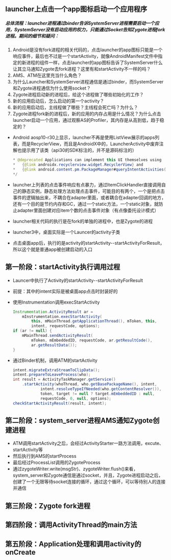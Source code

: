 ## launcher上点击一个app图标启动一个应用程序

##### 总体流程：launcher进程通过binder告诉SystemServer进程需要启动一个应用，SystemServer没有启动应用的权力，只能通过Socket告知Zygote进程fork进程。期间的细节和疑问：

1. Android是没有fork进程的相关代码的，点击launcher的app图标只能是一个响应事件，最后也不过是一个startActivity，就像AndroidManifest文件中指定的新进程的组件一样，点击launcher的app图标告诉了SystemServer什么让其立马通知Zygote去fork进程？这里有和startActivity不一样的吗？
2. AMS、ATM在这里充当什么角色？
3. 为什么Launcher和SystemServer进程通信是通过binder，而SystemServer和Zygote进程通信为什么使用socket？
4. Zygote进程启动新的进程后，给这个进程做了哪些初始化的工作？
5. 新的应用启动后，怎么启动的第一个activity？
6. 新的应用启动后，主线程做了哪些？主线程会死亡吗？为什么？
7. Zygote进程fork新的进程后，新的应用的内存占用是什么情况？为什么点击launcher启动一个应用，通过观察AS的Profiler，其内存是从高到低，趋于稳定的？

* Android aosp10-r30上显示，launcher不再是使用ListView展示的apps列表，而是RecyclerView，而且是AndroidX中的，LauncherActivity中废弃注解也提示用了该类（api30的SDK标注的，并不是源码标注的）

  ```java
  * @deprecated Applications can implement this UI themselves using
  *   {@link androidx.recyclerview.widget.RecyclerView} and
  *   {@link android.content.pm.PackageManager#queryIntentActivities(Intent, int)}
  */
  ```

* launcher上列表的点击事件响应有点暴力，通过ItemClickHandler直接调用自己的静态实例，静态处理方法处理点击事件，可能目的有两个，一个是把点击事件的逻辑抽出来，不耦合在adapter里面，或者耦合在adapter回调的地方，还有一个目的是节约内存和GC，通过一个static方法，一个static对象，就防止adapter里面创建对应item个数的点击事件对象（有点像委托设计模式）

* launcher相关代码的执行是在fork的单独的进程中，也是Zygote的进程

* launcher3中，桌面实际是一个Launcer的activity子类

* 点击桌面app后，执行的是activity的startActivity--startActivityForResult，所以这个就是普通app被创建启动的入口

## 第一阶段：startActivity执行调用过程

* Launcer中执行了Activity的startActivity--startActivityForResult

* 前提：其中的intent实际是被桌面app点击时封装好的

* 使用Instrumentation调用execStartActivity

  ```java
  Instrumentation.ActivityResult ar =
      mInstrumentation.execStartActivity(
          this, mMainThread.getApplicationThread(), mToken, this,
          intent, requestCode, options);
  if (ar != null) {
      mMainThread.sendActivityResult(
          mToken, mEmbeddedID, requestCode, ar.getResultCode(),
          ar.getResultData());
  }
  ```

* 通过Binder机制，调用ATM的startActivity

  ```java
  intent.migrateExtraStreamToClipData();
  intent.prepareToLeaveProcess(who);
  int result = ActivityTaskManager.getService()
      .startActivity(whoThread, who.getBasePackageName(), intent,
              intent.resolveTypeIfNeeded(who.getContentResolver()),
              token, target != null ? target.mEmbeddedID : null,
              requestCode, 0, null, options);
  checkStartActivityResult(result, intent);
  ```

## 第二阶段：system_server进程AMS通知Zygote创建进程

* ATM调用startActivity之后，会经过ActivityStarter一路方法调用，excute、startActivity等
* 然后执行到AMS的startProcess
* 最后经过ProcessList调用的ZygoteProcess
* 通过zygoteWriter.write(msgStr)、zygoteWriter.flush()来看，system_server和Zygote通信是通过socket，并且，Zygote进程启动之后，创建了一个无限等待socket连接的循环，通过这个循环，可以等待别人的连接并通信

## 第三阶段：Zygote fork进程

## 第四阶段：调用ActivityThread的main方法

## 第五阶段：Application处理和调用activity的onCreate



